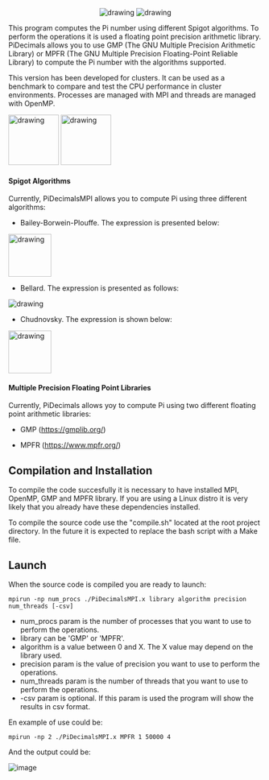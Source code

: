 <p align="center">
  <img src="https://user-images.githubusercontent.com/60443339/201536649-299983bb-4661-4adc-b59c-5ebd28015b68.png#gh-dark-mode-only" alt="drawing" /> 
  <img src="https://user-images.githubusercontent.com/60443339/195345025-2f54a691-7918-4a3a-89de-2d488625f4b1.png#gh-light-mode-only" alt="drawing" />
 </p>
 
 This program computes the Pi number using different Spigot algorithms. 
To perform the operations it is used a floating point precision arithmetic library. PiDecimals allows you to use GMP (The GNU Multiple Precision Arithmetic Library) or MPFR (The GNU Multiple Precision Floating-Point Reliable Library) to compute the Pi number with the algorithms supported.

This version has been developed for clusters. It can be used as a benchmark to compare and test the CPU performance in cluster environments. Processes are managed with MPI and threads are managed with OpenMP.

<img src="https://user-images.githubusercontent.com/60443339/197706209-6482adfb-684a-4e26-bb21-4502c110a938.png" alt="drawing" height="100"/>

<img src="https://user-images.githubusercontent.com/60443339/195342306-1eb14b7d-ce25-41a8-87b5-545011edf172.png" alt="drawing" height="100"/>

#### Spigot Algorithms

Currently, PiDecimalsMPI allows you to compute Pi using three different algorithms:

* Bailey-Borwein-Plouffe. The expression is presented below:

<img src="https://user-images.githubusercontent.com/60443339/195336253-bf6aeeea-c255-458c-9f16-7fcc91d5b2c7.png" alt="drawing" height="85" />

* Bellard. The expression is presented as follows:

<img src="https://user-images.githubusercontent.com/60443339/195340916-7508ee10-2209-413a-b24a-92cede2aea44.png" alt="drawing" />

* Chudnovsky. The expression is shown below:

<img src="https://user-images.githubusercontent.com/60443339/195336414-27422fd3-4884-4cf4-a7b8-47bf49f5b67a.png" alt="drawing" height="85" />

#### Multiple Precision Floating Point Libraries

Currently, PiDecimals allows yoy to compute Pi using two different floating point arithmetic libraries: 

* GMP (https://gmplib.org/)

* MPFR (https://www.mpfr.org/)

## Compilation and Installation

To compile the code succesfully it is necessary to have installed MPI, OpenMP, GMP and MPFR library. 
If you are using a Linux distro it is very likely that you already have these dependencies installed.

To compile the source code use the "compile.sh" located at the root project directory. 
In the future it is expected to replace the bash script with a Make file.   

## Launch

When the source code is compiled you are ready to launch: 

```console
mpirun -np num_procs ./PiDecimalsMPI.x library algorithm precision num_threads [-csv]
```
* num_procs param is the number of processes that you want to use to perform the operations.
* library can be 'GMP' or 'MPFR'.
* algorithm is a value between 0 and X. The X value may depend on the library used.
* precision param is the value of precision you want to use to perform the operations. 
* num_threads param is the number of threads that you want to use to perform the operations.
* -csv param is optional. If this param is used the program will show the results in csv format.

En example of use could be:
```console
mpirun -np 2 ./PiDecimalsMPI.x MPFR 1 50000 4
```

And the output could be:

![image](https://user-images.githubusercontent.com/60443339/201536964-50fb5116-970e-4900-95c2-e97109a4248a.png)

